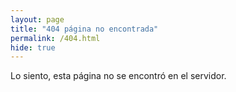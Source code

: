 ```yaml
---
layout: page
title: "404 página no encontrada"
permalink: /404.html
hide: true
---
```


Lo siento, esta página no se encontró en el servidor.
